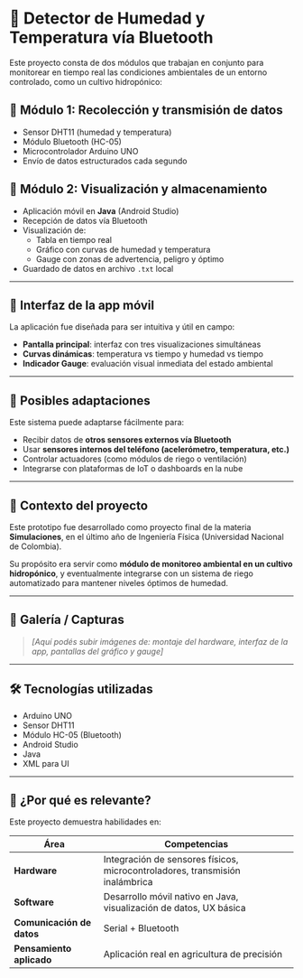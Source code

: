 
# 🚀 Detector de Humedad y Temperatura vía Bluetooth

Este proyecto consta de dos módulos que trabajan en conjunto para monitorear en tiempo real las condiciones ambientales de un entorno controlado, como un cultivo hidropónico:

## 📡 Módulo 1: Recolección y transmisión de datos

- Sensor DHT11 (humedad y temperatura)
- Módulo Bluetooth (HC-05)
- Microcontrolador Arduino UNO
- Envío de datos estructurados cada segundo

## 📱 Módulo 2: Visualización y almacenamiento

- Aplicación móvil en **Java** (Android Studio)
- Recepción de datos vía Bluetooth
- Visualización de:
  - Tabla en tiempo real
  - Gráfico con curvas de humedad y temperatura
  - Gauge con zonas de advertencia, peligro y óptimo
- Guardado de datos en archivo `.txt` local

---

## 📲 Interfaz de la app móvil

La aplicación fue diseñada para ser intuitiva y útil en campo:

- **Pantalla principal**: interfaz con tres visualizaciones simultáneas
- **Curvas dinámicas**: temperatura vs tiempo y humedad vs tiempo
- **Indicador Gauge**: evaluación visual inmediata del estado ambiental

---

## 🔄 Posibles adaptaciones

Este sistema puede adaptarse fácilmente para:

- Recibir datos de **otros sensores externos vía Bluetooth**
- Usar **sensores internos del teléfono (acelerómetro, temperatura, etc.)**
- Controlar actuadores (como módulos de riego o ventilación)
- Integrarse con plataformas de IoT o dashboards en la nube

---

## 🧪 Contexto del proyecto

Este prototipo fue desarrollado como proyecto final de la materia **Simulaciones**, en el último año de Ingeniería Física (Universidad Nacional de Colombia).

Su propósito era servir como **módulo de monitoreo ambiental en un cultivo hidropónico**, y eventualmente integrarse con un sistema de riego automatizado para mantener niveles óptimos de humedad.

---

## 📸 Galería / Capturas

> _[Aquí podés subir imágenes de: montaje del hardware, interfaz de la app, pantallas del gráfico y gauge]_

---

## 🛠️ Tecnologías utilizadas

- Arduino UNO
- Sensor DHT11
- Módulo HC-05 (Bluetooth)
- Android Studio
- Java
- XML para UI

---

## 📌 ¿Por qué es relevante?

Este proyecto demuestra habilidades en:

| Área                  | Competencias                                                                 |
|-----------------------|------------------------------------------------------------------------------|
| **Hardware**          | Integración de sensores físicos, microcontroladores, transmisión inalámbrica |
| **Software**          | Desarrollo móvil nativo en Java, visualización de datos, UX básica           |
| **Comunicación de datos** | Serial + Bluetooth                                                       |
| **Pensamiento aplicado**  | Aplicación real en agricultura de precisión                            |
